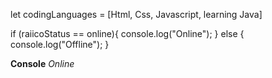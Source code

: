 let codingLanguages = [Html, Css, Javascript, learning Java]

if (raiicoStatus == online){
  console.log("Online");
} else {
  console.log("Offline");
}

**Console**
_Online_
